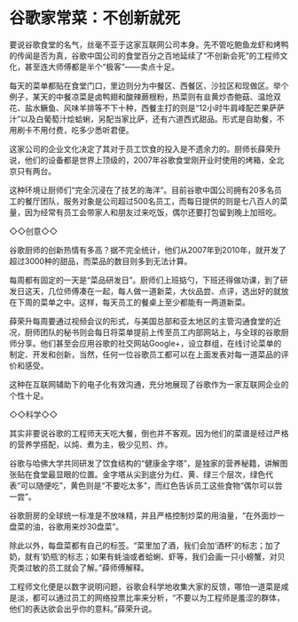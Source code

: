 # 谷歌家常菜：不创新就死

要说谷歌食堂的名气，丝毫不亚于这家互联网公司本身。先不管吃鲍鱼龙虾和烤鸭的传闻是否为真，谷歌中国公司的食堂百分之百地延续了“不创新会死”的工程师文化，甚至连大师傅都是半个“极客”——卖点十足。

每天的菜单都贴在食堂门口，里边则分为中餐区、西餐区、沙拉区和现做区。举个例子，某天的中餐凉菜是卤鸭翅和酸辣蕨根粉，热菜则有韭黄炒杏鲍菇、温炝双花、盐水鳜鱼、风味羊排等不下十种，西餐主打的则是“12小时牛肩峰配芒果萨萨汁”以及白葡萄汁烩蛤蜊，另配当家比萨，还有六道西式甜品。形式是自助餐，不用刷卡不用付费，吃多少悉听君便。

这家公司的企业文化决定了其对于员工饮食的投入是不遗余力的。厨师长薛荣升说，他们的设备都是世界上顶级的，2007年谷歌食堂刚开业时使用的烤箱，全北京只有两台。

这种环境让厨师们“完全沉浸在了技艺的海洋”。目前谷歌中国公司拥有20多名员工的餐厅团队，服务对象是公司超过500名员工，而每日提供的则是七八百人的菜量，因为经常有员工会带家人和朋友过来吃饭，偶尔还要打包留到晚上加班吃。

◇◇创意◇◇

谷歌厨师的创新热情有多高？据不完全统计，他们从2007年到2010年，就开发了超过3000种的甜品，而菜品的数目则多到无法计算。

每周都有固定的一天是“菜品研发日”。厨师们上班掂勺，下班还得做功课，到了研发日这天，几位师傅凑在一起，每人做一道新菜，大伙品尝、点评，选出好的就放在下周的菜单之中。这样，每天员工的餐桌上至少都能有一两道新菜。

薛荣升每周要通过视频会议的形式，与美国总部和亚太地区的主管沟通食堂的近况，厨师团队的秘书则会每日将菜单提前上传至员工内部网站上，与全球的谷歌厨师分享。他们甚至会应用谷歌的社交网站Google+，设立群组，在线讨论菜单的制定、开发和创新，当然，任何一位谷歌员工都可以在上面发表对每一道菜品的评价和感受。

这种在互联网辅助下的电子化有效沟通，充分地展现了谷歌作为一家互联网企业的个性十足。

◇◇科学◇◇

其实非要说谷歌的工程师天天吃大餐，倒也并不客观。因为他们的菜谱是经过严格的营养学搭配，以炖、煮为主，极少见煎、炸。

谷歌与哈佛大学共同研发了饮食结构的“健康金字塔”，是独家的营养秘籍，讲解图张贴在食堂最显眼的位置。金字塔从尖到底分为红、黄、绿三个层次，绿色代表“可以随便吃”，黄色则是“不要吃太多”，而红色告诉员工这些食物“偶尔可以尝一尝”。

谷歌厨房的全球统一标准是不放味精，并且严格控制炒菜的用油量，“在外面炒一盘菜的油，谷歌用来炒30盘菜”。

除此以外，每盘菜都有自己的标签。“菜里加了酒，我们会加‘酒杯’的标志；加了奶，就有‘奶瓶’的标志；如果有蚝油或者蛤蜊、虾等，我们会画一只小螃蟹，对贝壳类过敏的员工就会了解。”薛师傅解释。

工程师文化便是以数字说明问题，谷歌会科学地收集大家的反馈，哪怕一道菜是咸是淡，都可以通过员工的网络投票比率来分析，“不要以为工程师是羞涩的群体，他们的表达欲会出乎你的意料。”薛荣升说。